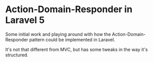 # Action-Domain-Responder in Laravel 5

Some initial work and playing around with how the Action-Domain-Responder pattern could be implemented in Laravel.

It's not that different from MVC, but has some tweaks in the way it's structured.